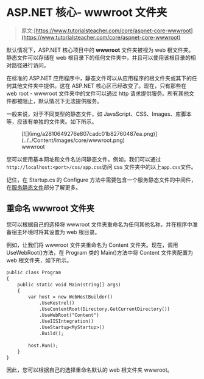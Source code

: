 # ASP.NET 核心- wwwroot 文件夹

> 原文:[https://www.tutorialsteacher.com/core/aspnet-core-wwwroot](https://www.tutorialsteacher.com/core/aspnet-core-wwwroot)

默认情况下，ASP.NET 核心项目中的 **wwwroot** 文件夹被视为 web 根文件夹。静态文件可以存储在 web 根目录下的任何文件夹中，并且可以使用该根目录的相对路径进行访问。

在标准的 ASP.NET 应用程序中，静态文件可以从应用程序的根文件夹或其下的任何其他文件夹中提供。这在 ASP.NET 核心区已经改变了。现在，只有那些在 web root - wwwroot 文件夹中的文件可以通过 http 请求提供服务。所有其他文件都被阻止，默认情况下无法提供服务。

一般来说，对于不同类型的静态文件，如 JavaScript、CSS、Images、库脚本等，应该有单独的文件夹。如下所示。

<figure>[![](img/a2810649276e807cadc01b82760487ea.png)](../../Content/images/core/wwwroot.png)

<figcaption>wwwroot</figcaption>

</figure>

您可以使用基本网址和文件名访问静态文件。例如，我们可以通过`http://localhost:<port>/css/app.css`访问 css 文件夹中的以上`app.css`文件。

记住，在 Startup.cs 的 Configure 方法中需要包含一个服务静态文件的中间件，在[服务静态文件](/core/aspnet-core-static-file "Serve static files in ASP.NET Core")部分了解更多。

## 重命名 wwwroot 文件夹

您可以根据自己的选择将 wwwroot 文件夹重命名为任何其他名称，并在程序中准备宿主环境时将其设置为 web 根目录。

例如，让我们将 wwwroot 文件夹重命名为 Content 文件夹。现在，调用 UseWebRoot()方法，在 Program 类的 Main()方法中将 Content 文件夹配置为 web 根文件夹，如下所示。

```
public class Program
{
    public static void Main(string[] args)
    {
        var host = new WebHostBuilder()
            .UseKestrel()
            .UseContentRoot(Directory.GetCurrentDirectory())
            .UseWebRoot("Content")
            .UseIISIntegration()
            .UseStartup<MyStartup>()
            .Build();

        host.Run();
    }
} 
```

因此，您可以根据自己的选择重命名默认的 web 根文件夹 wwwroot。